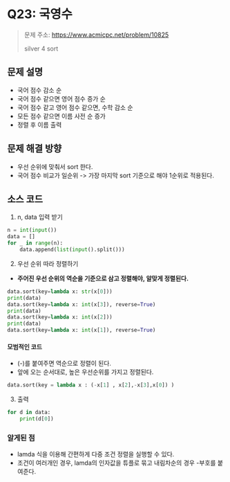 # Q23: 국영수
> 문제 주소: https://www.acmicpc.net/problem/10825
> 
> silver 4
> sort

## 문제 설명
- 국어 점수 감소 순
- 국어 점수 같으면 영어 점수 증가 순
- 국어 점수 같고 영어 점수 같으면, 수학 감소 순
- 모든 점수 같으면 이름 사전 순 증가
- 정렬 후 이름 출력

## 문제 해결 방향
- 우선 순위에 맞춰서 sort 한다.
- 국어 점수 비교가 일순위 -> 가장 마지막 sort 기준으로 해야 1순위로 적용된다.

## 소스 코드
1. n, data 입력 받기
```python
n = int(input())
data = []
for _ in range(n):
    data.append(list(input().split()))

```
2. 우선 순위 따라 정렬하기
- __주어진 우선 순위의 역순을 기준으로 삼고 정렬해야, 알맞게 정렬된다.__
```python
data.sort(key=lambda x: str(x[0]))
print(data)
data.sort(key=lambda x: int(x[3]), reverse=True)
print(data)
data.sort(key=lambda x: int(x[2]))
print(data)
data.sort(key=lambda x: int(x[1]), reverse=True)
```
#### 모범적인 코드
- (-)를 붙여주면 역순으로 정렬이 된다.
- 앞에 오는 순서대로, 높은 우선순위를 가지고 정렬된다.
```python
data.sort(key = lambda x : (-x[1] , x[2],-x[3],x[0]) )
```
3. 출력
```python
for d in data:
    print(d[0])

```
### 알게된 점
- lamda 식을 이용해 간편하게 다중 조건 정렬을 실행할 수 있다.
- 조건이 여러개인 경우, lamda의 인자값을 튜플로 묶고 내림차순의 경우 -부호를 붙여준다.
